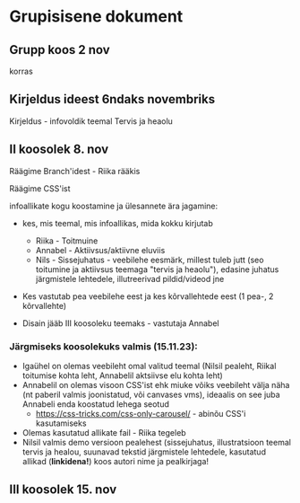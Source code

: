 # Grupisisene dokument
## Grupp koos 2 nov
korras
## Kirjeldus ideest 6ndaks novembriks
Kirjeldus - infovoldik teemal Tervis ja heaolu

## II koosolek 8. nov
Räägime Branch'idest - Riika rääkis

Räägime CSS'ist

infoallikate kogu koostamine ja ülesannete ära jagamine: 
  *  kes, mis teemal, mis infoallikas, mida kokku kirjutab
     *  Riika - Toitmuine
     *  Annabel - Aktiivsus/aktiivne eluviis
     *  Nils - Sissejuhatus - veebilehe eesmärk, millest tuleb jutt (seo toitumine ja aktiivsus teemaga "tervis ja heaolu"), edasine juhatus järgmistele lehtedele, illutreerivad pildid/videod jne

  *  Kes vastutab pea veebilehe eest ja kes kõrvallehtede eest (1 pea-, 2 kõrvallehte)
  *  Disain jääb III koosoleku teemaks - vastutaja Annabel

### Järgmiseks koosolekuks valmis (15.11.23):
 *   Igaühel on olemas veebileht omal valitud teemal (Nilsil pealeht, Riikal toitumise kohta leht, Annabelil aktsiivse elu kohta leht)
 *   Annabelil on olemas visoon CSS'ist ehk miuke võiks veebileht välja näha (nt paberil valmis joonistatud, või canvases vms), ideaalis on see juba Annabeli enda koostatud lehega seotud
     *  https://css-tricks.com/css-only-carousel/ - abinõu CSS'i kasutamiseks
 *   Olemas kasutatud allikate fail - Riika tegeleb
 *   Nilsil valmis demo versioon pealehest (sissejuhatus, illustratsioon teemal tervis ja healou, suunavad tekstid järgmistele lehtedele, kasutatud allikad (**linkidena!**) koos autori nime ja pealkirjaga!

## III koosolek 15. nov
